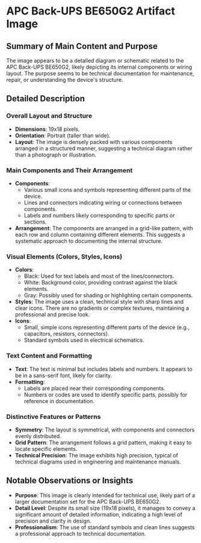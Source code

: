 # APC Back-UPS BE650G2 Artifact Image

## Summary of Main Content and Purpose
The image appears to be a detailed diagram or schematic related to the APC Back-UPS BE650G2, likely depicting its internal components or wiring layout. The purpose seems to be technical documentation for maintenance, repair, or understanding the device's structure.

## Detailed Description

### Overall Layout and Structure
- **Dimensions**: 19x18 pixels.
- **Orientation**: Portrait (taller than wide).
- **Layout**: The image is densely packed with various components arranged in a structured manner, suggesting a technical diagram rather than a photograph or illustration.

### Main Components and Their Arrangement
- **Components**:
  - Various small icons and symbols representing different parts of the device.
  - Lines and connectors indicating wiring or connections between components.
  - Labels and numbers likely corresponding to specific parts or sections.
- **Arrangement**: The components are arranged in a grid-like pattern, with each row and column containing different elements. This suggests a systematic approach to documenting the internal structure.

### Visual Elements (Colors, Styles, Icons)
- **Colors**:
  - Black: Used for text labels and most of the lines/connectors.
  - White: Background color, providing contrast against the black elements.
  - Gray: Possibly used for shading or highlighting certain components.
- **Styles**: The image uses a clean, technical style with sharp lines and clear icons. There are no gradients or complex textures, maintaining a professional and precise look.
- **Icons**:
  - Small, simple icons representing different parts of the device (e.g., capacitors, resistors, connectors).
  - Standard symbols used in electrical schematics.

### Text Content and Formatting
- **Text**: The text is minimal but includes labels and numbers. It appears to be in a sans-serif font, likely for clarity.
- **Formatting**:
  - Labels are placed near their corresponding components.
  - Numbers or codes are used to identify specific parts, possibly for reference in documentation.

### Distinctive Features or Patterns
- **Symmetry**: The layout is symmetrical, with components and connectors evenly distributed.
- **Grid Pattern**: The arrangement follows a grid pattern, making it easy to locate specific elements.
- **Technical Precision**: The image exhibits high precision, typical of technical diagrams used in engineering and maintenance manuals.

## Notable Observations or Insights
- **Purpose**: This image is clearly intended for technical use, likely part of a larger documentation set for the APC Back-UPS BE650G2.
- **Detail Level**: Despite its small size (19x18 pixels), it manages to convey a significant amount of detailed information, indicating a high level of precision and clarity in design.
- **Professionalism**: The use of standard symbols and clean lines suggests a professional approach to technical documentation.